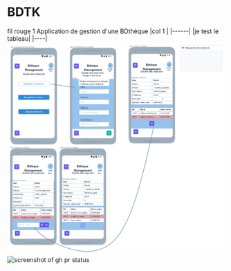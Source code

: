 # BDTK
fil rouge 1
Application de gestion d'une BDthèque
|col 1 |
|------|
|je test le tableau|
|----|
![une image pour test](https://github.com/U-Louis/BDTK/blob/main/Documentation/image%20maquette/Enregistrer%20un%20emprunt.png)
![screenshot of gh pr status](https://user-images.githubusercontent.com/98482/84171218-327e7a80-aa40-11ea-8cd1-5177fc2d0e72.png)
